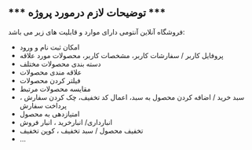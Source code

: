 ## *** توضیحات لازم درمورد پروژه ***

فروشگاه آنلاین آنتومی  دارای موارد و قابلیت های زیر می باشد:

- امکان ثبت نام و ورود
- پروفایل کاربر / سفارشات کاربر، مشخصات کاربر، محصولات مورد علاقه
- دسته بندی محصولات مختلف
- علاقه مندی محصولات
- فیلتر کردن محصولات
- مقایسه محصولات مرتبط
- سبد خرید / اضافه کردن محصول به سبد، اعمال کد تخفیف، چک کردن سفارش ، پرداخت سفارش
- امتیازدهی به محصول
- انبارداری/ انبارخرید ، انبار فروش
- تخفیف محصول / سبد تخفیف ، کوپن تخفیف
- ...
